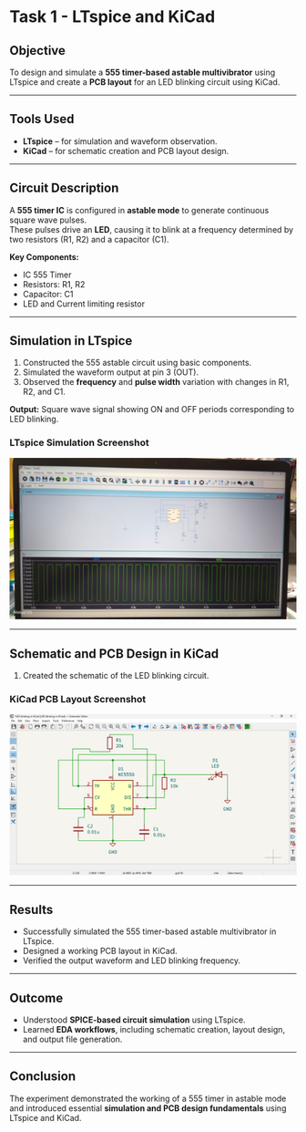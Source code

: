 # Task 1 - LTspice and KiCad

## Objective
To design and simulate a **555 timer-based astable multivibrator** using LTspice and create a **PCB layout** for an LED blinking circuit using KiCad.  

---

## Tools Used
- **LTspice** – for simulation and waveform observation.  
- **KiCad** – for schematic creation and PCB layout design.

---

## Circuit Description
A **555 timer IC** is configured in **astable mode** to generate continuous square wave pulses.  
These pulses drive an **LED**, causing it to blink at a frequency determined by two resistors (R1, R2) and a capacitor (C1).

**Key Components:**
- IC 555 Timer  
- Resistors: R1, R2  
- Capacitor: C1  
- LED and Current limiting resistor  

---

## Simulation in LTspice
1. Constructed the 555 astable circuit using basic components.  
2. Simulated the waveform output at pin 3 (OUT).  
3. Observed the **frequency** and **pulse width** variation with changes in R1, R2, and C1.  

**Output:** Square wave signal showing ON and OFF periods corresponding to LED blinking.

### LTspice Simulation Screenshot
![LTspice Simulation Result](https://github.com/Malappa-2006/uvce-marvel-level-1-report/blob/main/ltspice.jpeg?raw=true)

---

## Schematic and PCB Design in KiCad
1. Created the schematic of the LED blinking circuit.  

### KiCad PCB Layout Screenshot
![KiCad PCB Layout](https://github.com/Malappa-2006/uvce-marvel-level-1-report/blob/main/Screenshot%202025-10-27%20190715.png?raw=true)

---

## Results
- Successfully simulated the 555 timer-based astable multivibrator in LTspice.  
- Designed a working PCB layout in KiCad.  
- Verified the output waveform and LED blinking frequency.  

---

## Outcome
- Understood **SPICE-based circuit simulation** using LTspice.  
- Learned **EDA workflows**, including schematic creation, layout design, and output file generation.

---

## Conclusion
The experiment demonstrated the working of a 555 timer in astable mode and introduced essential **simulation and PCB design fundamentals** using LTspice and KiCad.


